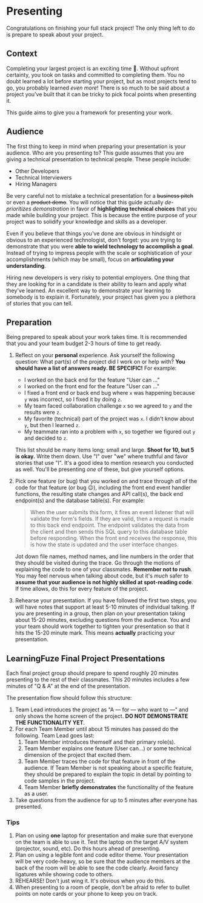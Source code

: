 # Presenting

Congratulations on finishing your full stack project! The only thing left to do is prepare to speak about your project.

## Context

Completing your largest project is an exciting time 🎉. Without upfront certainty, you took on tasks and committed to completing them. You no doubt learned a lot before starting your project, but as most projects tend to go, you probably learned _even more_! There is so much to be said about a project you've built that it can be tricky to pick focal points when presenting it.

This guide aims to give you a framework for presenting your work.

## Audience

The first thing to keep in mind when preparing your presentation is your audience. Who are you presenting to? This guide assumes that you are giving a technical presentation to technical people. These people include:

- Other Developers
- Technical Interviewers
- Hiring Managers

Be very careful not to mistake a technical presentation for a ~~business pitch~~ or even a ~~product demo~~. You will notice that this guide actually _de-prioritizes demonstration_ in favor of **highlighting technical choices** that you made while building your project. This is because the entire purpose of your project was to solidify your knowledge and skills as a developer.

Even if you believe that things you've done are obvious in hindsight or obvious to an experienced technologist, don't forget: you are trying to demonstrate that you were **able to wield technology to accomplish a goal**. Instead of trying to impress people with the scale or sophistication of your accomplishments (which may be small), focus on **articulating your understanding**.

Hiring new developers is very risky to potential employers. One thing that they are looking for in a candidate is their ability to learn and apply what they've learned. An excellent way to demonstrate your learning to somebody is to explain it. Fortunately, your project has given you a plethora of stories that you can tell.

## Preparation

Being prepared to speak about your work takes time. It is recommended that you and your team budget 2-3 hours of time to get ready.

1. Reflect on your **personal** experience. Ask yourself the following question: What part(s) of the project did I work on or help with? **You should have a list of answers ready. BE SPECIFIC!** For example:

    - I worked on the back end for the feature "User can ..."
    - I worked on the front end for the feature "User can ..."
    - I fixed a front end or back end bug where `x` was happening because `y` was incorrect, so I fixed it by doing `z`.
    - My team faced collaboration challenge `x` so we agreed to `y` and the results were `z`.
    - My favorite (technical) part of the project was `x`. I didn't know about `y`, but then I learned `z`.
    - My teammate ran into a problem with `x`, so together we figured out `y` and decided to `z`.

    This list should be many items long; small and large. **Shoot for 10, but 5 is okay.** Write them down. Use "I" over "we" where truthful and favor stories that use "I". It's a good idea to mention research you conducted as well. You'll be presenting _one_ of these, but give yourself options.

1. Pick one feature (or bug) that you worked on and trace through _all_ of the code for that feature (or bug 😉), including the front end event handler functions, the resulting state changes and API call(s), the back end endpoint(s) and the database table(s). For example:

     > When the user submits this form, it fires an event listener that will validate the form's fields. If they are valid, then a request is made to this back end endpoint. The endpoint validates the data from the client and then sends this SQL query to this database table before responding. When the front end receives the response, this is how the state is updated and the user interface changes.

    Jot down file names, method names, and line numbers in the order that they should be visited during the trace. Go through the motions of explaining the code to one of your classmates. **Remember not to rush**. You may feel nervous when talking about code, but it's _much_ safer to **assume that your audience is not highly skilled at spot-reading code**. If time allows, do this for every feature of the project.

1. Rehearse your presentation. If you have followed the first two steps, you will have notes that support at least 5-10 minutes of individual talking. If you are presenting in a group, then plan on your presentation taking about 15-20 minutes, excluding questions from the audience. You and your team should work together to tighten your presentation so that it hits the 15-20 minute mark. This means **actually** practicing your presentation.

## LearningFuze Final Project Presentations

Each final project group should prepare to spend roughly 20 minutes presenting to the rest of their classmates. This 20 minutes includes a few minutes of "Q & A" at the end of the presentation.

The presentation flow should follow this structure:

1. Team Lead introduces the project as "A &mdash; for &mdash; who want to &mdash;" and only shows the home screen of the project. **DO NOT DEMONSTRATE THE FUNCTIONALITY YET**.
1. For each Team Member until about 15 minutes has passed do the following. Team Lead goes last:
    1. Team Member introduces themself and their primary role(s).
    1. Team Member explains one feature (User can...) or some technical dimension of the project that excited them.
    1. Team Member traces the code for that feature in front of the audience. If Team Member is not speaking about a specific feature, they should be prepared to explain the topic in detail by pointing to code samples in the project.
    1. Team Member **briefly demonstrates** the functionality of the feature as a user.
1. Take questions from the audience for up to 5 minutes after everyone has presented.

### Tips

1. Plan on using **one** laptop for presentation and make sure that everyone on the team is able to use it. Test the laptop on the target A/V system (projector, sound, etc). Do this hours ahead of presenting.
1. Plan on using a legible font and code editor theme. Your presentation will be very code-heavy, so be sure that the audience members at the back of the room will be able to see the code clearly. Avoid fancy ligatures while showing code to others.
1. REHEARSE! Don't just wing it. It's obvious when you do this.
1. When presenting to a room of people, don't be afraid to refer to bullet points on note cards or your phone to keep you on track.
